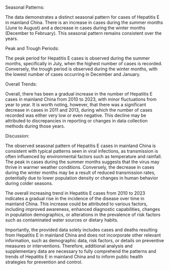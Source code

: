 Seasonal Patterns: 

The data demonstrates a distinct seasonal pattern for cases of Hepatitis E in mainland China. There is an increase in cases during the summer months (June to August) and a decrease in cases during the winter months (December to February). This seasonal pattern remains consistent over the years.

Peak and Trough Periods: 

The peak period for Hepatitis E cases is observed during the summer months, specifically in July, when the highest number of cases is recorded. Conversely, the trough period is observed during the winter months, with the lowest number of cases occurring in December and January.

Overall Trends: 

Overall, there has been a gradual increase in the number of Hepatitis E cases in mainland China from 2010 to 2023, with minor fluctuations from year to year. It is worth noting, however, that there was a significant decrease in cases in 2011 and 2013, during which the number of cases recorded was either very low or even negative. This decline may be attributed to discrepancies in reporting or changes in data collection methods during those years.

Discussion: 

The observed seasonal pattern of Hepatitis E cases in mainland China is consistent with typical patterns seen in viral infections, as transmission is often influenced by environmental factors such as temperature and rainfall. The peak in cases during the summer months suggests that the virus may thrive in warmer weather conditions. Conversely, the decrease in cases during the winter months may be a result of reduced transmission rates, potentially due to lower population density or changes in human behavior during colder seasons.

The overall increasing trend in Hepatitis E cases from 2010 to 2023 indicates a gradual rise in the incidence of the disease over time in mainland China. This increase could be attributed to various factors, including improved awareness, enhanced diagnostic capabilities, changes in population demographics, or alterations in the prevalence of risk factors such as contaminated water sources or dietary habits.

Importantly, the provided data solely includes cases and deaths resulting from Hepatitis E in mainland China and does not incorporate other relevant information, such as demographic data, risk factors, or details on preventive measures or interventions. Therefore, additional analysis and supplementary data are necessary to fully comprehend the patterns and trends of Hepatitis E in mainland China and to inform public health strategies for prevention and control.